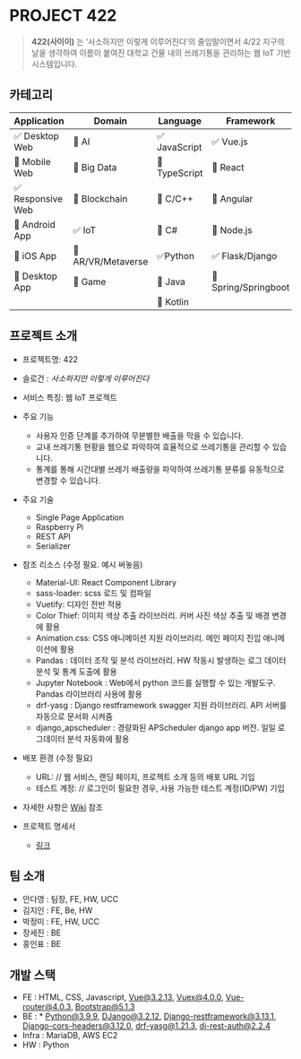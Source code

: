 # PROJECT 422
> **422(사이이)** 는 ‘사소하지만 이렇게 이루어진다’의 줄임말이면서 4/22 지구의 날을 생각하여 이름이 붙여진 대학교 건물 내의 쓰레기통을 관리하는 웹 IoT 기반 시스템입니다.





<!-- 필수 항목 -->

## 카테고리

| Application | Domain | Language | Framework |
| ---- | ---- | ---- | ---- |
| :white_check_mark: Desktop Web | :black_square_button: AI | :white_check_mark: JavaScript | :white_check_mark: Vue.js |
| :black_square_button: Mobile Web | :black_square_button: Big Data | :black_square_button: TypeScript | :black_square_button: React |
| :white_check_mark: Responsive Web | :black_square_button: Blockchain | :black_square_button: C/C++ | :black_square_button: Angular |
| :black_square_button: Android App | :white_check_mark: IoT | :black_square_button: C# | :black_square_button: Node.js |
| :black_square_button: iOS App | :black_square_button: AR/VR/Metaverse | :white_check_mark: ​Python | :white_check_mark: Flask/Django |
| :black_square_button: Desktop App | :black_square_button: Game | :black_square_button: Java | :black_square_button: Spring/Springboot |
| | | :black_square_button: Kotlin | |

<!-- 필수 항목 -->

## 프로젝트 소개

* 프로젝트명: 422
* 슬로건 : *사소하지만 이렇게 이루어진다*
* 서비스 특징: 웹 IoT 프로젝트
* 주요 기능
  - 사용자 인증 단계를 추가하여 무분별한 배출을 막을 수 있습니다.
  - 교내 쓰레기통 현황을 웹으로 파악하여 효율적으로 쓰레기통을 관리할 수 있습니다.
  - 통계를 통해 시간대별 쓰레기 배출량을 파악하여 쓰레기통 분류를 유동적으로 변경할 수 있습니다.
* 주요 기술
  - Single Page Application
  - Raspberry Pi
  - REST API
  - Serializer
* 참조 리소스 (수정 필요. 예시 써놓음)
  - Material-UI: React Component Library
  - sass-loader: scss 로드 및 컴파일
  - Vuetify: 디자인 전반 적용
  - Color Thief: 이미지 색상 추출 라이브러리. 커버 사진 색상 추출 및 배경 변경에 활용
  - Animation.css: CSS 애니메이션 지원 라이브러리. 메인 페이지 진입 애니메이션에 활용
  - Pandas : 데이터 조작 및 분석 라이브러리. HW 작동시 발생하는 로그 데이터 분석 및 통계 도출에 활용
  - Jupyter Notebook : Web에서 python 코드를 실행할 수 있는 개발도구. Pandas 라이브러리 사용에 활용 
  - drf-yasg : Django restframework swagger 지원 라이브러리. API 서버를 자동으로 문서화 시켜줌
  - django_apscheduler : 경량화된 APScheduler django app 버전. 일일 로그데이터 분석 자동화에 활용
* 배포 환경 (수정 필요)
  - URL: // 웹 서비스, 랜딩 페이지, 프로젝트 소개 등의 배포 URL 기입
  - 테스트 계정: // 로그인이 필요한 경우, 사용 가능한 테스트 계정(ID/PW) 기입

* 자세한 사항은 [Wiki](https://lab.ssafy.com/s07-webmobile3-sub2/S07P12A207/-/wikis/home) 참조
* 프로젝트 명세서
  - [링크](https://www.notion.so/deeplearningbest/A207-PJT-27012dcbaeb148adbe262816cf1cbc19)


## 팀 소개
* 안다영 : 팀장, FE, HW, UCC
* 김지인 : FE, Be, HW
* 박정미 : FE, HW, UCC
* 장세진 : BE
* 홍인표 : BE


## 개발 스택
* FE : HTML, CSS, Javascript, Vue@3.2.13, Vuex@4.0.0, Vue-router@4.0.3, Bootstrap@5.1.3
* BE : * Python@3.9.9, DJango@3.2.12, Django-restframework@3.13.1, Django-cors-headers@3.12.0, drf-yasg@1.21.3, dj-rest-auth@2.2.4
* Infra : MariaDB, AWS EC2
* HW : Python
